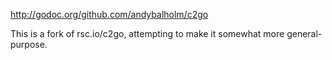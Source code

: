 http://godoc.org/github.com/andybalholm/c2go

This is a fork of rsc.io/c2go, attempting to make it somewhat more general-purpose.
